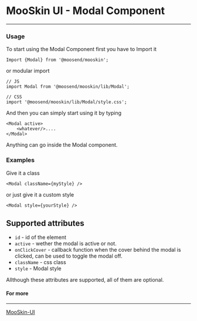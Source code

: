 # MooSkin UI - Modal Component

___

### Usage

To start using the Modal Component first you have to Import it

```
Import {Modal} from '@moosend/mooskin';
```
or modular import
```
// JS
import Modal from '@moosend/mooskin/lib/Modal';

// CSS
import '@moosend/mooskin/lib/Modal/style.css';
```


And then you can simply start using it by typing

```
<Modal active>
    <whatever/>....
</Modal>
```

Anything can go inside the Modal component.

### Examples

Give it a class 

```
<Modal className={myStyle} />
```

or just give it a custom style

```
<Modal style={yourStyle} />
```

<div class="playground-doc">

## Supported attributes 

* `id` - id of the element
* `active` - wether the modal is active or not.
* `onClickCover` - callback function when the cover behind the modal is clicked, can be used to toggle the modal off.
* `className` - css class
* `style` - Modal style

</div>

Allthough these attributes are supported, all of them are optional.

#### For more

___

[MooSkin-UI](https://github.com/moosend/mooskin-ui)